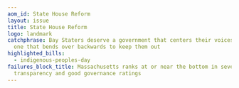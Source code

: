 ```yaml
---
aom_id: State House Reform
layout: issue
title: State House Reform
logo: landmark
catchphrase: Bay Staters deserve a government that centers their voices — not
  one that bends over backwards to keep them out
highlighted_bills:
  - indigenous-peoples-day
failures_block_title: Massachusetts ranks at or near the bottom in several
  transparency and good governance ratings
---
```

